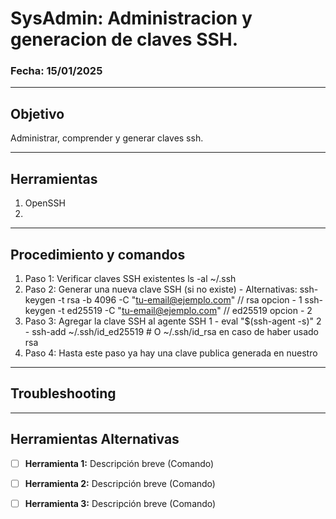 # SysAdmin: Administracion y generacion de claves SSH.

### Fecha: 15/01/2025

---

## Objetivo
Administrar, comprender y generar claves ssh.

---
## Herramientas
1. OpenSSH
2. 
---
## Procedimiento y comandos
1. Paso 1: Verificar claves SSH existentes 
	ls -al ~/.ssh
2. Paso 2: Generar una nueva clave SSH (si no existe) - Alternativas:
        ssh-keygen -t rsa -b 4096 -C "tu-email@ejemplo.com" // rsa opcion - 1
	ssh-keygen -t ed25519 -C "tu-email@ejemplo.com" // ed25519 opcion - 2
3. Paso 3: Agregar la clave SSH al agente SSH
        1 - eval "$(ssh-agent -s)" 
        2 - ssh-add ~/.ssh/id_ed25519  # O ~/.ssh/id_rsa en caso de haber usado rsa
4. Paso 4: Hasta este paso ya hay una clave publica generada en nuestro
---
## Troubleshooting

---

## Herramientas Alternativas
- [ ] **Herramienta 1:** Descripción breve (Comando)
- [ ] **Herramienta 2:** Descripción breve (Comando)
- [ ] **Herramienta 3:** Descripción breve (Comando)

